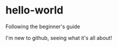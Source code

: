 hello-world
===========

Following the beginner's guide

I'm new to github, seeing what it's all about!
